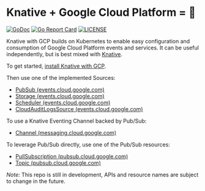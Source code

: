 # Knative + Google Cloud Platform = 🚀

[![GoDoc](https://godoc.org/github.com/google/knative-gcp?status.svg)](https://godoc.org/github.com/google/knative-gcp)
[![Go Report Card](https://goreportcard.com/badge/google/knative-gcp)](https://goreportcard.com/report/google/knative-gcp)
[![LICENSE](https://img.shields.io/github/license/google/knative-gcp.svg)](https://github.com/google/knative-gcp/blob/master/LICENSE)

Knative with GCP builds on Kubernetes to enable easy configuration and
consumption of Google Cloud Platform events and services. It can be useful
independently, but is best mixed with [Knative](https://knative.dev).

To get started, [install Knative with GCP](./docs/install/README.md).

Then use one of the implemented Sources:

- [PubSub (events.cloud.google.com)](docs/pubsub/README.md)
- [Storage (events.cloud.google.com)](docs/storage/README.md)
- [Scheduler (events.cloud.google.com)](docs/scheduler/README.md)
- [CloudAuditLogsSource (events.cloud.google.com)](docs/cloudauditlogssource/README.md)

To use a Knative Eventing Channel backed by Pub/Sub:

- [Channel (messaging.cloud.google.com)](docs/channel/README.md)

To leverage Pub/Sub directly, use one of the Pub/Sub resources:

- [PullSubscription (pubsub.cloud.google.com)](docs/pullsubscription/README.md)
- [Topic (pubsub.cloud.google.com)](docs/topic/README.md)


_Note:_ This repo is still in development, APIs and resource names are subject to change in the future.
